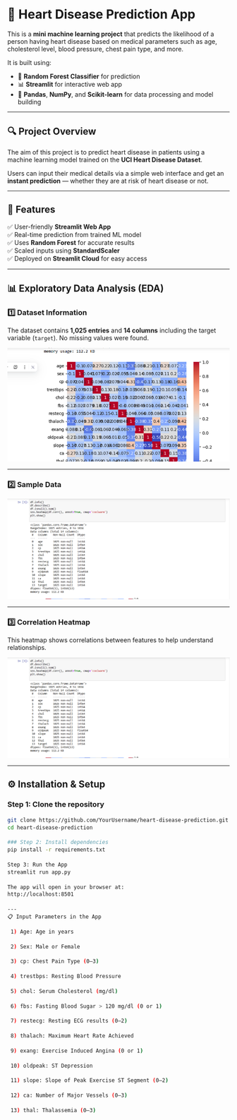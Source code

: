 # 💓 Heart Disease Prediction App

This is a **mini machine learning project** that predicts the likelihood of a person having heart disease based on medical parameters such as age, cholesterol level, blood pressure, chest pain type, and more.

It is built using:

- 🧠 **Random Forest Classifier** for prediction
- 📊 **Streamlit** for interactive web app
- 🧮 **Pandas**, **NumPy**, and **Scikit-learn** for data processing and model building

---

## 🔍 Project Overview
The aim of this project is to predict heart disease in patients using a machine learning model trained on the **UCI Heart Disease Dataset**.

Users can input their medical details via a simple web interface and get an **instant prediction** — whether they are at risk of heart disease or not.

---

## 🧠 Features
✅ User-friendly **Streamlit Web App**  
✅ Real-time prediction from trained ML model  
✅ Uses **Random Forest** for accurate results  
✅ Scaled inputs using **StandardScaler**  
✅ Deployed on **Streamlit Cloud** for easy access  

---

## 📊 Exploratory Data Analysis (EDA)

### 1️⃣ Dataset Information
The dataset contains **1,025 entries** and **14 columns** including the target variable (`target`). No missing values were found.

![Dataset Info](sample1.png)

---

### 2️⃣ Sample Data
![Sample Data](sample2.png)

---

### 3️⃣ Correlation Heatmap
This heatmap shows correlations between features to help understand relationships.

![Correlation Heatmap](sample2.png)

---

## ⚙️ Installation & Setup

### Step 1: Clone the repository
```bash
git clone https://github.com/YourUsername/heart-disease-prediction.git
cd heart-disease-prediction

### Step 2: Install dependencies 
pip install -r requirements.txt

Step 3: Run the App
streamlit run app.py

The app will open in your browser at:
http://localhost:8501

---
📋 Input Parameters in the App

 1) Age: Age in years

 2) Sex: Male or Female

 3) cp: Chest Pain Type (0–3)

 4) trestbps: Resting Blood Pressure

 5) chol: Serum Cholesterol (mg/dl)

 6) fbs: Fasting Blood Sugar > 120 mg/dl (0 or 1)

 7) restecg: Resting ECG results (0–2)

 8) thalach: Maximum Heart Rate Achieved

 9) exang: Exercise Induced Angina (0 or 1)

 10) oldpeak: ST Depression

 11) slope: Slope of Peak Exercise ST Segment (0–2)

 12) ca: Number of Major Vessels (0–3)

 13) thal: Thalassemia (0–3)









